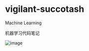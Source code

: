 # vigilant-succotash

Machine Learning

机器学习代码笔记

![image](http://i0.hdslb.com/bfs/archive/2fbb12fa28a258da59305f6159c922efab5d9788.jpg)
